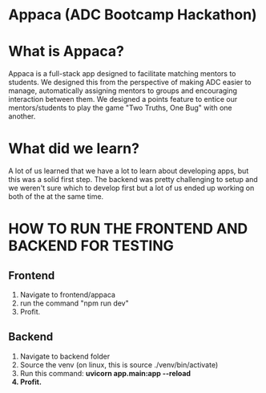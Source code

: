 # Appaca (ADC Bootcamp Hackathon)
<h1>What is Appaca?</h1>
Appaca is a full-stack app designed to facilitate matching mentors to students. We designed this from the perspective of making ADC easier to manage, automatically assigning mentors to groups and encouraging interaction between them. We designed a points feature to entice our mentors/students to play the game "Two Truths, One Bug" with one another.

<h1>What did we learn?</h1>
A lot of us learned that we have a lot to learn about developing apps, but this was a solid first step. The backend was pretty challenging to setup and we weren't sure which to develop first but a lot of us ended up working on both of the at the same time.


<h1>HOW TO RUN THE FRONTEND AND BACKEND FOR TESTING</h1>
<h2>Frontend</h2>
<ol>
  <li>Navigate to frontend/appaca</li>
  <li>run the command "npm run dev"</li>
  <li>Profit.</li>
</ol>
<h2>Backend</h2>
<ol>
  <li>Navigate to backend folder</li>
  <li>Source the venv (on linux, this is source ./venv/bin/activate)</li>
  <li>Run this command: <strong>uvicorn app.main:app --reload<strong> </li>
  <li>Profit.</li>
</ol>
